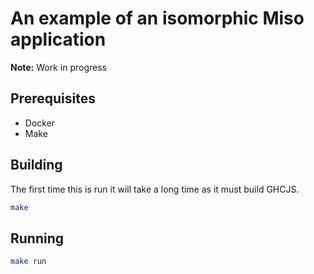 An example of an isomorphic Miso application
============================================

**Note:** Work in progress

Prerequisites
-------------
* Docker
* Make

Building
--------
The first time this is run it will take a long time as it must build GHCJS.

```bash
make
```

Running
-------
```bash
make run
```
